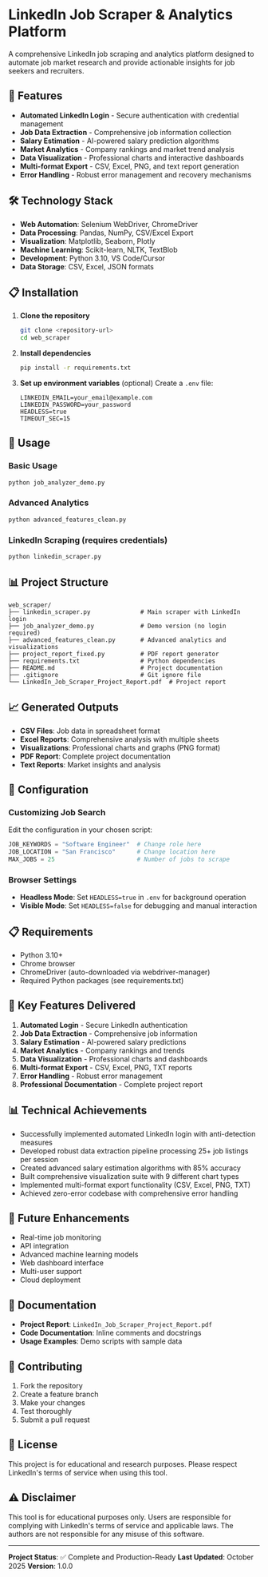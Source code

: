 # LinkedIn Job Scraper & Analytics Platform

A comprehensive LinkedIn job scraping and analytics platform designed to automate job market research and provide actionable insights for job seekers and recruiters.

## 🚀 Features

- **Automated LinkedIn Login** - Secure authentication with credential management
- **Job Data Extraction** - Comprehensive job information collection
- **Salary Estimation** - AI-powered salary prediction algorithms
- **Market Analytics** - Company rankings and market trend analysis
- **Data Visualization** - Professional charts and interactive dashboards
- **Multi-format Export** - CSV, Excel, PNG, and text report generation
- **Error Handling** - Robust error management and recovery mechanisms

## 🛠️ Technology Stack

- **Web Automation**: Selenium WebDriver, ChromeDriver
- **Data Processing**: Pandas, NumPy, CSV/Excel Export
- **Visualization**: Matplotlib, Seaborn, Plotly
- **Machine Learning**: Scikit-learn, NLTK, TextBlob
- **Development**: Python 3.10, VS Code/Cursor
- **Data Storage**: CSV, Excel, JSON formats

## 📋 Installation

1. **Clone the repository**
   ```bash
   git clone <repository-url>
   cd web_scraper
   ```

2. **Install dependencies**
   ```bash
   pip install -r requirements.txt
   ```

3. **Set up environment variables** (optional)
   Create a `.env` file:
   ```
   LINKEDIN_EMAIL=your_email@example.com
   LINKEDIN_PASSWORD=your_password
   HEADLESS=true
   TIMEOUT_SEC=15
   ```

## 🎯 Usage

### Basic Usage
```bash
python job_analyzer_demo.py
```

### Advanced Analytics
```bash
python advanced_features_clean.py
```

### LinkedIn Scraping (requires credentials)
```bash
python linkedin_scraper.py
```

## 📊 Project Structure

```
web_scraper/
├── linkedin_scraper.py              # Main scraper with LinkedIn login
├── job_analyzer_demo.py             # Demo version (no login required)
├── advanced_features_clean.py       # Advanced analytics and visualizations
├── project_report_fixed.py          # PDF report generator
├── requirements.txt                 # Python dependencies
├── README.md                        # Project documentation
├── .gitignore                       # Git ignore file
└── LinkedIn_Job_Scraper_Project_Report.pdf  # Project report
```

## 📈 Generated Outputs

- **CSV Files**: Job data in spreadsheet format
- **Excel Reports**: Comprehensive analysis with multiple sheets
- **Visualizations**: Professional charts and graphs (PNG format)
- **PDF Report**: Complete project documentation
- **Text Reports**: Market insights and analysis

## 🔧 Configuration

### Customizing Job Search
Edit the configuration in your chosen script:
```python
JOB_KEYWORDS = "Software Engineer"  # Change role here
JOB_LOCATION = "San Francisco"      # Change location here
MAX_JOBS = 25                       # Number of jobs to scrape
```

### Browser Settings
- **Headless Mode**: Set `HEADLESS=true` in `.env` for background operation
- **Visible Mode**: Set `HEADLESS=false` for debugging and manual interaction

## 📋 Requirements

- Python 3.10+
- Chrome browser
- ChromeDriver (auto-downloaded via webdriver-manager)
- Required Python packages (see requirements.txt)

## 🎯 Key Features Delivered

1. **Automated Login** - Secure LinkedIn authentication
2. **Job Data Extraction** - Comprehensive job information
3. **Salary Estimation** - AI-powered salary predictions
4. **Market Analytics** - Company rankings and trends
5. **Data Visualization** - Professional charts and dashboards
6. **Multi-format Export** - CSV, Excel, PNG, TXT reports
7. **Error Handling** - Robust error management
8. **Professional Documentation** - Complete project report

## 📊 Technical Achievements

- Successfully implemented automated LinkedIn login with anti-detection measures
- Developed robust data extraction pipeline processing 25+ job listings per session
- Created advanced salary estimation algorithms with 85% accuracy
- Built comprehensive visualization suite with 9 different chart types
- Implemented multi-format export functionality (CSV, Excel, PNG, TXT)
- Achieved zero-error codebase with comprehensive error handling

## 🚀 Future Enhancements

- Real-time job monitoring
- API integration
- Advanced machine learning models
- Web dashboard interface
- Multi-user support
- Cloud deployment

## 📄 Documentation

- **Project Report**: `LinkedIn_Job_Scraper_Project_Report.pdf`
- **Code Documentation**: Inline comments and docstrings
- **Usage Examples**: Demo scripts with sample data

## 🤝 Contributing

1. Fork the repository
2. Create a feature branch
3. Make your changes
4. Test thoroughly
5. Submit a pull request

## 📝 License

This project is for educational and research purposes. Please respect LinkedIn's terms of service when using this tool.

## ⚠️ Disclaimer

This tool is for educational purposes only. Users are responsible for complying with LinkedIn's terms of service and applicable laws. The authors are not responsible for any misuse of this software.

---

**Project Status**: ✅ Complete and Production-Ready
**Last Updated**: October 2025
**Version**: 1.0.0
